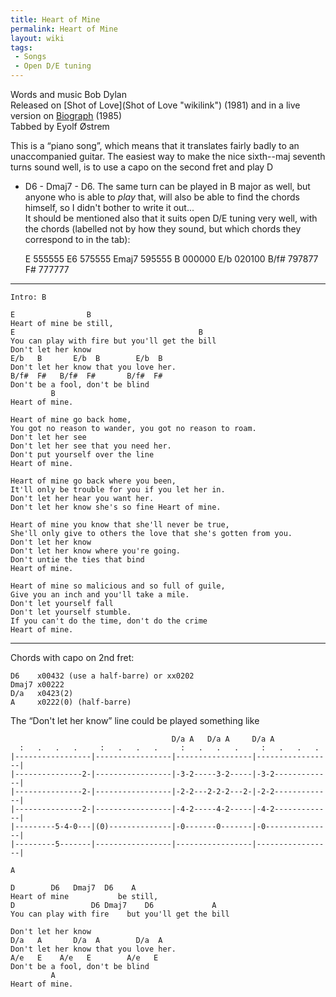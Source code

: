 ```yaml
---
title: Heart of Mine
permalink: Heart of Mine
layout: wiki
tags:
 - Songs
 - Open D/E tuning
---
```


Words and music Bob Dylan  
Released on [Shot of Love](Shot of Love "wikilink") (1981) and in a live
version on [Biograph](Biograph "wikilink") (1985)  
 Tabbed by Eyolf Østrem

This is a “piano song”, which means that it translates fairly badly to
an unaccompanied guitar. The easiest way to make the nice sixth--maj
seventh turns sound well, is to use a capo on the second fret and play D
- D6 - Dmaj7 - D6. The same turn can be played in B major as well, but
anyone who is able to *play* that, will also be able to find the chords
himself, so I didn't bother to write it out...  
It should be mentioned also that it suits open D/E tuning very well,
with the chords (labelled not by how they sound, but which chords they
correspond to in the tab):

    E     555555
    E6    575555
    Emaj7 595555
    B     000000
    E/b   020100
    B/f#  797877
    F#    777777

* * * * *

    Intro: B

    E                B
    Heart of mine be still,
    E                                         B
    You can play with fire but you'll get the bill
    Don't let her know
    E/b   B       E/b  B        E/b  B
    Don't let her know that you love her.
    B/f#  F#   B/f#  F#       B/f#  F#
    Don't be a fool, don't be blind
             B
    Heart of mine.

    Heart of mine go back home,
    You got no reason to wander, you got no reason to roam.
    Don't let her see
    Don't let her see that you need her.
    Don't put yourself over the line
    Heart of mine.

    Heart of mine go back where you been,
    It'll only be trouble for you if you let her in.
    Don't let her hear you want her.
    Don't let her know she's so fine Heart of mine.

    Heart of mine you know that she'll never be true,
    She'll only give to others the love that she's gotten from you.
    Don't let her know
    Don't let her know where you're going.
    Don't untie the ties that bind
    Heart of mine.

    Heart of mine so malicious and so full of guile,
    Give you an inch and you'll take a mile.
    Don't let yourself fall
    Don't let yourself stumble.
    If you can't do the time, don't do the crime
    Heart of mine.

* * * * *

Chords with capo on 2nd fret:

    D6    x00432 (use a half-barre) or xx0202
    Dmaj7 x00222
    D/a   x0423(2)
    A     x0222(0) (half-barre)

The “Don't let her know” line could be played something like

                                        D/a A   D/a A     D/a A
      :   .   .   .     :   .   .   .     :   .   .   .     :   .   .   .
    |-----------------|-----------------|-----------------|-----------------|
    |---------------2-|-----------------|-3-2-----3-2-----|-3-2-------------|
    |---------------2-|-----------------|-2-2---2-2-2---2-|-2-2-------------|
    |---------------2-|-----------------|-4-2-----4-2-----|-4-2-------------|
    |---------5-4-0---|(0)--------------|-0-------0-------|-0---------------|
    |---------5-------|-----------------|-----------------|-----------------|

    A

    D        D6   Dmaj7  D6    A
    Heart of mine           be still,
    D                 D6 Dmaj7    D6             A
    You can play with fire    but you'll get the bill

    Don't let her know
    D/a   A       D/a  A        D/a  A
    Don't let her know that you love her.
    A/e   E    A/e   E        A/e   E
    Don't be a fool, don't be blind
             A
    Heart of mine.
